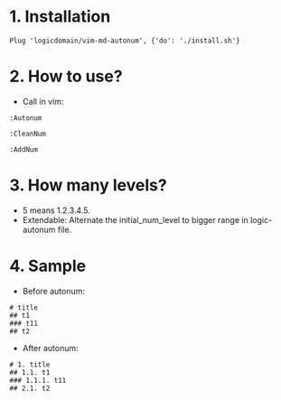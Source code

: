 # 1. Installation
```
Plug 'logicdomain/vim-md-autonum', {'do': './install.sh'}
```

# 2. How to use?
- Call in vim:
```
:Autonum
```
```
:CleanNum
```
```
:AddNum
```

# 3. How many levels?
- 5 means 1.2.3.4.5.
- Extendable: Alternate the initial_num_level to bigger range in logic-autonum file.

# 4. Sample
- Before autonum:
```
# title
## t1
### t11
## t2
```
- After autonum:
```
# 1. title
## 1.1. t1
### 1.1.1. t11
## 2.1. t2
```
